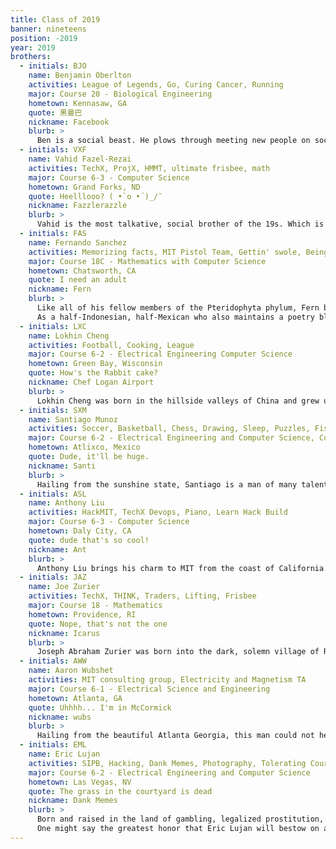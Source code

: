 ```yaml
---
title: Class of 2019
banner: nineteens
position: -2019
year: 2019
brothers:
  - initials: BJO
    name: Benjamin Oberlton
    activities: League of Legends, Go, Curing Cancer, Running
    major: Course 20 - Biological Engineering
    hometown: Kennasaw, GA
    quote: 黑曼巴
    nickname: Facebook
    blurb: >
      Ben is a social beast. He plows through meeting new people on social media and in real life. That's just how he rolls. He is loves Chinese food, people, and culture. While Ben thinks he has unparalleled physical fitness…yeah he actually is probably the most cut PKT brother. However, his newfound addiction to video games and Chinese girls will prove to his downfall. Let's just hope he cures cancer before that.
  - initials: VXF
    name: Vahid Fazel-Rezai
    activities: TechX, ProjX, HMMT, ultimate frisbee, math
    major: Course 6-3 - Computer Science
    hometown: Grand Forks, ND
    quote: Heelllooo? ( •̀ o •́ )_/¯
    nickname: Fazzlerazzle
    blurb: >
      Vahid is the most talkative, social brother of the 19s. Which is kind of surprising when you think about it since he grew up in North Dakota! Yes, people actually live there. When he's not lighting up a room with his gregarious personality -- or pulling a triple all-nighter to finish his 8 psets -- you can find him on the field playing a spontaneous game of sportsball. He may seem a bit intense when you first meet him, but deep down he's truly a very sweet, talented, humble guy. Probably because he's actually from Canada (no, like he's actually Canadian, pls don't tell the cops). Anyway, talk to Vahid! He loves talking.
  - initials: FAS
    name: Fernando Sanchez
    activities: Memorizing facts, MIT Pistol Team, Gettin' swole, Being watered, Topiary
    major: Course 18C - Mathematics with Computer Science
    hometown: Chatsworth, CA
    quote: I need an adult
    nickname: Fern
    blurb: >
      Like all of his fellow members of the Pteridophyta phylum, Fern began his life as a humble spore and spent many days undergoing vigorous mitosis before growing into the proud, leafy thicket we all know and love. Fern's true coming-of-age came during his days as a high school student in the Valley, when he regularly studied and photosynthesized for upwards of 40 hours a day to ensure that he would earn the highest score in Academic Decathlon history as a senior. (Fern no longer holds this record, but as he'll tell you, this is total bullshit, since the scores this year were hella inflated and he's still number one all time.)
      As a half-Indonesian, half-Mexican who also maintains a poetry blog, Fern is responsible in more ways than one for improving the overall culture of PKT. He likes listening to music that was made by anyone who is Korean and female, and he likes playing video games that were made by the folks who make League of Legends. Due to his subtle wit, his Wikipedia-like knowledge of 19th century French painters, and the flashes of true, virtuoso-like brilliance he displays at pong, Fern is also a well-liked presence around the house. One of the most personable shrubs you'll ever meet, Fern is definitely worth spending some time with if you get a chance; it's much more fun than watching grass grow.
  - initials: LXC
    name: Lokhin Cheng
    activities: Football, Cooking, League
    major: Course 6-2 - Electrical Engineering Computer Science
    hometown: Green Bay, Wisconsin
    quote: How's the Rabbit cake?
    nickname: Chef Logan Airport
    blurb: >
      Lokhin Cheng was born in the hillside valleys of China and grew up in the tundra of Green Bay Wisconsin. Raised with football in his veins, he's watched the highs and lows of his favorite football team – the Packers. As his nickname indicates, he's a highly competent chef, dedicating even six+ hours to perfect dishes, referring to lessons from working at his aunt's Chinese restaurant. If you run into Chef Logan, you'll probably find him making up phrases and pronunciations that only he can understand. You might find him enjoying some "rabbit cake," or practicing the art of "torched field warfare." Lokhin is one of the most dedicated and hard working brothers at PKT as you'll normally find him in his room working hard on a PSET while singing out of tune to Maroon 5 and Coldplay. Be sure to get to know Lokhin, one of the nicest brothers of the class of 2019.
  - initials: SXM
    name: Santiago Munoz
    activities: Soccer, Basketball, Chess, Drawing, Sleep, Puzzles, Fishing, League, Dota
    major: Course 6-2 - Electrical Engineering and Computer Science, Course 2 - Mechanical Engineering
    hometown: Atlixco, Mexico
    quote: Dude, it'll be huge.
    nickname: Santi
    blurb: >
      Hailing from the sunshine state, Santiago is a man of many talents. From the beginning, Santi was destined to be a great soccer player. Instead of accepting one of his many offers to play in the English Premier League, Santi decided to take his talents to Cambridge and join the PKT intramural team. As hardworking as he is gifted, Santiago plans on majoring in mechanical engineering, electrical engineering, and computer science. When he's not psetting or breaking ankles on the soccer field, you'll find Santi partying hard or blowing off steam with some League of Legends.
  - initials: ASL
    name: Anthony Liu
    activities: HackMIT, TechX Devops, Piano, Learn Hack Build
    major: Course 6-3 - Computer Science
    hometown: Daly City, CA
    quote: dude that's so cool!
    nickname: Ant
    blurb: >
      Anthony Liu brings his charm to MIT from the coast of California. They call him Ant, not because it happens to be the first three letters of his name, but because of the fact that he can lift hundreds of times his body weight. Half-Brazilian and half-Chinese, he can do virtually anything when he combines his intelligence with artificial intelligence. He's currently working on a Javascript program to fix global warming, and after that he plans to start a company that uses machine learning to schedule your day. Until then, you can always count on him to brighten your day with his sweet smile or dazzle your ears with his piano improv. Cheerful, kind, and valiant, he's one of the best guys you can get to know around MIT.
  - initials: JAZ
    name: Joe Zurier
    activities: TechX, THINK, Traders, Lifting, Frisbee
    major: Course 18 - Mathematics
    hometown: Providence, RI
    quote: Nope, that's not the one
    nickname: Icarus
    blurb: >
      Joseph Abraham Zurier was born into the dark, solemn village of Rhode Island. In the same way that goldfish grow to the size of their bowls, so did the people of this small village; young Joseph and his people were inexplicably small, both in height and in gains. As young Joseph progressed through school and life, he developed a particular affinity for mathematics. The legend has it that he completed AP Calculus by 8th grade, a feat accomplished by a phenomenal few. The summer after his Freshman year of high school, the young Joseph Abraham got his first taste of life beyond the small village of Rhode Island. He attended a summer program for mathematics in Boston called "PROMYS" to further advance his mathematical education in ways his small town high school could not. Young Joseph's time at PROMYS was a formative experience. After being exposed to the vast world of mathematics, young Joseph's body, like that of the goldfish, expanded to fill his new world and he grew a whopping 6 feet almost overnight. Today he stands at a proud 6'3" (although he ironically despises computer science) as the second tallest brother in the house. No longer the small child he once was, a newly developed Joe returned from PROMYS ready to conquer every challenge that came his way. After three more years of high school (and three more summers of PROMYS), Joe found his way to MIT and our fraternity. Though Joe had grown to heights beyond that of the average human, he still possessed the gains of a newly born goldfish and at MIT he was determined to change that. Under the guidance of Brophet Sidd [blessed be His name] Joe lifted his first bar and has sworn to never turn back. On his journey to make the gains Joe has faced many struggles such as the Day of Legs or the Chicken of the Maseeh Desert, yet he has survived them all. Joe has applied this same determination to his academics as well, taking the highest math offered for undergraduates in Freshman year. Being the most academically successful of the 19's is an incredible feat, but can Joe maintain his success? Joe hopes to soar high above the others, but will he, like Icarus, lose his wings and fall? Only time will tell. For now, only one thing is certain: Joseph Abraham Zurier flies high and proud among the class of 2019.
  - initials: AWW
    name: Aaron Wubshet
    activities: MIT consulting group, Electricity and Magnetism TA
    major: Course 6-1 - Electrical Science and Engineering
    hometown: Atlanta, GA
    quote: Uhhhh... I'm in McCormick
    nickname: wubs
    blurb: >
      Hailing from the beautiful Atlanta Georgia, this man could not help but take every gold medal that was given in high school Science Olympiad. Not that there are some other kids from Georgia that are salty or anything, it's just a fun fact. Anyway, Wubshet has a niche for just making sure everything goes smoothly. Whether that be TAing an 8.02 class and making sure your pset gets in on time, making sure some randos that Kushan let into a PKT party don't start up any trouble, or making sure that he is well rested during a 12 hr. 2019 PKT Team coding challenge, Wubshet will make sure he is ready to help. In all realness, Wubshet makes sure that when things get out of hand that everyone comes back to Earth and is able to think rationally about what is going on around them. He is an integral part of the PKT Class of 2019 and we don't know what we would do without him.
  - initials: EML
    name: Eric Lujan
    activities: SIPB, Hacking, Dank Memes, Photography, Tolerating Course 18's
    major: Course 6-2 - Electrical Engineering and Computer Science
    hometown: Las Vegas, NV
    quote: The grass in the courtyard is dead
    nickname: Dank Memes
    blurb: >
      Born and raised in the land of gambling, legalized prostitution, midget Eiffel Towers, Trump Hotels, and Harry Reid that is Nevada, Eric Lujan led a life of unprecedented sophistication. While attending the most prestigious high in Nevada, Coronado High School, Eric cultivated his sense of culture and taste - slowly learning the valuable skill of crafting the masterpieces that are today known as Dank Memes. Having outgrown his desert utopia, Eric set his sights, only slightly obstructed by hipster glasses and a camera viewfinder, for MIT. Nowadays one can find Eric working away at the Student Information Processing Board, climbing on top of rooftops (shhh), or hanging out at East Campus, where his home-baked cookies and hot chocolate comfort weary PSet-ers from miles around. If the situation is dire, one can also summon Eric Lujan by blasting his infamous call which can be heard at https://goo.gl/CMfOA3
      One might say the greatest honor that Eric Lujan will bestow on a fellow human being is the honor of being on his email list. It is rumored that the transcendent high one derives from being added to "I-like-you-for-some-reason" rivals that of tripping on acid and cocaine at the same time. When one is not receiving dank emails from Eric detailing PSet plans or food runs, one can still marvel at his stunning photography that covers his Facebook wall like tents cover Kresge.
---
```

